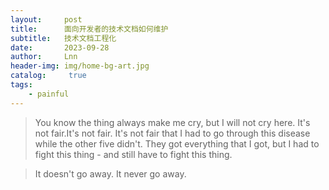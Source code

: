 ```yaml
---
layout:     post
title:      面向开发者的技术文档如何维护
subtitle:   技术文档工程化
date:       2023-09-28
author:     Lnn
header-img: img/home-bg-art.jpg
catalog: 	 true
tags:
    - painful
---
```


> You know the  thing always make me cry, but I will not cry here. It's not fair.It's not fair. It's not fair that I had to go through this disease while the other five didn't. They got everything that I got, but I had to fight this thing - and still have to fight this thing.

> It doesn't go away. It never go away.

